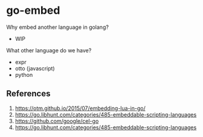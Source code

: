 # go-embed


Why embed another language in golang?
- WIP

What other language do we have?

- expr
- otto (javascript)
- python

## References

1. https://otm.github.io/2015/07/embedding-lua-in-go/
2. https://go.libhunt.com/categories/485-embeddable-scripting-languages
3. https://github.com/google/cel-go
4. https://go.libhunt.com/categories/485-embeddable-scripting-languages
